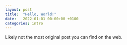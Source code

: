 ```yaml
---
layout: post
title:  "Hello, World!"
date:   2022-01-01 00:00:00 +0100
categories: intro
---
```


Likely not the most original post you can find on the web.